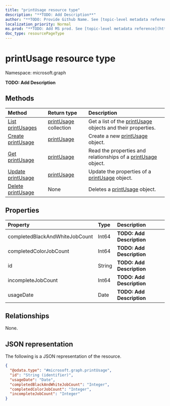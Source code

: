```yaml
---
title: "printUsage resource type"
description: "**TODO: Add Description**"
author: "**TODO: Provide Github Name. See [topic-level metadata reference](https://msgo.azurewebsites.net/add/document/guidelines/metadata.html#topic-level-metadata)**"
localization_priority: Normal
ms.prod: "**TODO: Add MS prod. See [topic-level metadata reference](https://msgo.azurewebsites.net/add/document/guidelines/metadata.html#topic-level-metadata)**"
doc_type: resourcePageType
---
```


# printUsage resource type

Namespace: microsoft.graph

**TODO: Add Description**

## Methods
|Method|Return type|Description|
|:---|:---|:---|
|[List printUsages](../api/printusage-list.md)|[printUsage](../resources/printusage.md) collection|Get a list of the [printUsage](../resources/printusage.md) objects and their properties.|
|[Create printUsage](../api/printusage-create.md)|[printUsage](../resources/printusage.md)|Create a new [printUsage](../resources/printusage.md) object.|
|[Get printUsage](../api/printusage-get.md)|[printUsage](../resources/printusage.md)|Read the properties and relationships of a [printUsage](../resources/printusage.md) object.|
|[Update printUsage](../api/printusage-update.md)|[printUsage](../resources/printusage.md)|Update the properties of a [printUsage](../resources/printusage.md) object.|
|[Delete printUsage](../api/printusage-delete.md)|None|Deletes a [printUsage](../resources/printusage.md) object.|

## Properties
|Property|Type|Description|
|:---|:---|:---|
|completedBlackAndWhiteJobCount|Int64|**TODO: Add Description**|
|completedColorJobCount|Int64|**TODO: Add Description**|
|id|String|**TODO: Add Description**|
|incompleteJobCount|Int64|**TODO: Add Description**|
|usageDate|Date|**TODO: Add Description**|

## Relationships
None.

## JSON representation
The following is a JSON representation of the resource.
<!-- {
  "blockType": "resource",
  "keyProperty": "id",
  "@odata.type": "microsoft.graph.printUsage",
  "openType": false
}
-->
``` json
{
  "@odata.type": "#microsoft.graph.printUsage",
  "id": "String (identifier)",
  "usageDate": "Date",
  "completedBlackAndWhiteJobCount": "Integer",
  "completedColorJobCount": "Integer",
  "incompleteJobCount": "Integer"
}
```

